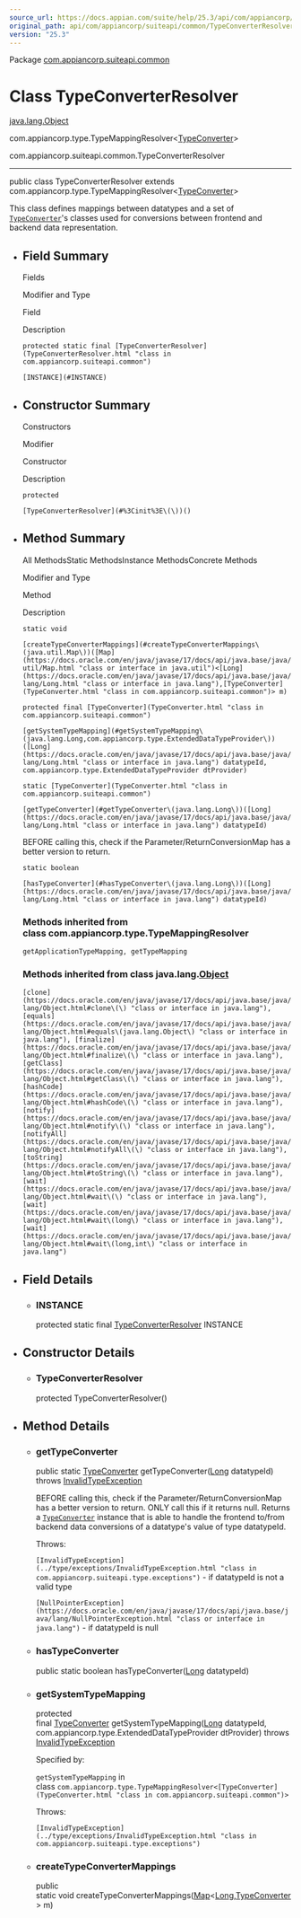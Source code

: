 ```yaml
---
source_url: https://docs.appian.com/suite/help/25.3/api/com/appiancorp/suiteapi/common/TypeConverterResolver.html
original_path: api/com/appiancorp/suiteapi/common/TypeConverterResolver.html
version: "25.3"
---
```


Package [com.appiancorp.suiteapi.common](package-summary.html)

# Class TypeConverterResolver

[java.lang.Object](https://docs.oracle.com/en/java/javase/17/docs/api/java.base/java/lang/Object.html "class or interface in java.lang")

com.appiancorp.type.TypeMappingResolver<[TypeConverter](TypeConverter.html "class in com.appiancorp.suiteapi.common")\>

com.appiancorp.suiteapi.common.TypeConverterResolver

* * *

public class TypeConverterResolver extends com.appiancorp.type.TypeMappingResolver<[TypeConverter](TypeConverter.html "class in com.appiancorp.suiteapi.common")\>

This class defines mappings between datatypes and a set of [`TypeConverter`](TypeConverter.html "class in com.appiancorp.suiteapi.common")'s classes used for conversions between frontend and backend data representation.

-   ## Field Summary

    Fields

    Modifier and Type

    Field

    Description

    `protected static final [TypeConverterResolver](TypeConverterResolver.html "class in com.appiancorp.suiteapi.common")`

    `[INSTANCE](#INSTANCE)`

-   ## Constructor Summary

    Constructors

    Modifier

    Constructor

    Description

    `protected`

    `[TypeConverterResolver](#%3Cinit%3E\(\))()`

-   ## Method Summary

    All MethodsStatic MethodsInstance MethodsConcrete Methods

    Modifier and Type

    Method

    Description

    `static void`

    `[createTypeConverterMappings](#createTypeConverterMappings\(java.util.Map\))([Map](https://docs.oracle.com/en/java/javase/17/docs/api/java.base/java/util/Map.html "class or interface in java.util")<[Long](https://docs.oracle.com/en/java/javase/17/docs/api/java.base/java/lang/Long.html "class or interface in java.lang"),[TypeConverter](TypeConverter.html "class in com.appiancorp.suiteapi.common")> m)`

    `protected final [TypeConverter](TypeConverter.html "class in com.appiancorp.suiteapi.common")`

    `[getSystemTypeMapping](#getSystemTypeMapping\(java.lang.Long,com.appiancorp.type.ExtendedDataTypeProvider\))([Long](https://docs.oracle.com/en/java/javase/17/docs/api/java.base/java/lang/Long.html "class or interface in java.lang") datatypeId, com.appiancorp.type.ExtendedDataTypeProvider dtProvider)`

    `static [TypeConverter](TypeConverter.html "class in com.appiancorp.suiteapi.common")`

    `[getTypeConverter](#getTypeConverter\(java.lang.Long\))([Long](https://docs.oracle.com/en/java/javase/17/docs/api/java.base/java/lang/Long.html "class or interface in java.lang") datatypeId)`

    BEFORE calling this, check if the Parameter/ReturnConversionMap has a better version to return.

    `static boolean`

    `[hasTypeConverter](#hasTypeConverter\(java.lang.Long\))([Long](https://docs.oracle.com/en/java/javase/17/docs/api/java.base/java/lang/Long.html "class or interface in java.lang") datatypeId)`

    ### Methods inherited from class com.appiancorp.type.TypeMappingResolver

    `getApplicationTypeMapping, getTypeMapping`

    ### Methods inherited from class java.lang.[Object](https://docs.oracle.com/en/java/javase/17/docs/api/java.base/java/lang/Object.html "class or interface in java.lang")

    `[clone](https://docs.oracle.com/en/java/javase/17/docs/api/java.base/java/lang/Object.html#clone\(\) "class or interface in java.lang"), [equals](https://docs.oracle.com/en/java/javase/17/docs/api/java.base/java/lang/Object.html#equals\(java.lang.Object\) "class or interface in java.lang"), [finalize](https://docs.oracle.com/en/java/javase/17/docs/api/java.base/java/lang/Object.html#finalize\(\) "class or interface in java.lang"), [getClass](https://docs.oracle.com/en/java/javase/17/docs/api/java.base/java/lang/Object.html#getClass\(\) "class or interface in java.lang"), [hashCode](https://docs.oracle.com/en/java/javase/17/docs/api/java.base/java/lang/Object.html#hashCode\(\) "class or interface in java.lang"), [notify](https://docs.oracle.com/en/java/javase/17/docs/api/java.base/java/lang/Object.html#notify\(\) "class or interface in java.lang"), [notifyAll](https://docs.oracle.com/en/java/javase/17/docs/api/java.base/java/lang/Object.html#notifyAll\(\) "class or interface in java.lang"), [toString](https://docs.oracle.com/en/java/javase/17/docs/api/java.base/java/lang/Object.html#toString\(\) "class or interface in java.lang"), [wait](https://docs.oracle.com/en/java/javase/17/docs/api/java.base/java/lang/Object.html#wait\(\) "class or interface in java.lang"), [wait](https://docs.oracle.com/en/java/javase/17/docs/api/java.base/java/lang/Object.html#wait\(long\) "class or interface in java.lang"), [wait](https://docs.oracle.com/en/java/javase/17/docs/api/java.base/java/lang/Object.html#wait\(long,int\) "class or interface in java.lang")`

-   ## Field Details

    -   ### INSTANCE

        protected static final [TypeConverterResolver](TypeConverterResolver.html "class in com.appiancorp.suiteapi.common") INSTANCE

-   ## Constructor Details

    -   ### TypeConverterResolver

        protected TypeConverterResolver()

-   ## Method Details

    -   ### getTypeConverter

        public static [TypeConverter](TypeConverter.html "class in com.appiancorp.suiteapi.common") getTypeConverter([Long](https://docs.oracle.com/en/java/javase/17/docs/api/java.base/java/lang/Long.html "class or interface in java.lang") datatypeId) throws [InvalidTypeException](../type/exceptions/InvalidTypeException.html "class in com.appiancorp.suiteapi.type.exceptions")

        BEFORE calling this, check if the Parameter/ReturnConversionMap has a better version to return. ONLY call this if it returns null. Returns a [`TypeConverter`](TypeConverter.html "class in com.appiancorp.suiteapi.common") instance that is able to handle the frontend to/from backend data conversions of a datatype's value of type datatypeId.

        Throws:

        `[InvalidTypeException](../type/exceptions/InvalidTypeException.html "class in com.appiancorp.suiteapi.type.exceptions")` - if datatypeId is not a valid type

        `[NullPointerException](https://docs.oracle.com/en/java/javase/17/docs/api/java.base/java/lang/NullPointerException.html "class or interface in java.lang")` - if datatypeId is null

    -   ### hasTypeConverter

        public static boolean hasTypeConverter([Long](https://docs.oracle.com/en/java/javase/17/docs/api/java.base/java/lang/Long.html "class or interface in java.lang") datatypeId)

    -   ### getSystemTypeMapping

        protected final [TypeConverter](TypeConverter.html "class in com.appiancorp.suiteapi.common") getSystemTypeMapping([Long](https://docs.oracle.com/en/java/javase/17/docs/api/java.base/java/lang/Long.html "class or interface in java.lang") datatypeId, com.appiancorp.type.ExtendedDataTypeProvider dtProvider) throws [InvalidTypeException](../type/exceptions/InvalidTypeException.html "class in com.appiancorp.suiteapi.type.exceptions")

        Specified by:

        `getSystemTypeMapping` in class `com.appiancorp.type.TypeMappingResolver<[TypeConverter](TypeConverter.html "class in com.appiancorp.suiteapi.common")>`

        Throws:

        `[InvalidTypeException](../type/exceptions/InvalidTypeException.html "class in com.appiancorp.suiteapi.type.exceptions")`

    -   ### createTypeConverterMappings

        public static void createTypeConverterMappings([Map](https://docs.oracle.com/en/java/javase/17/docs/api/java.base/java/util/Map.html "class or interface in java.util")<[Long](https://docs.oracle.com/en/java/javase/17/docs/api/java.base/java/lang/Long.html "class or interface in java.lang"),[TypeConverter](TypeConverter.html "class in com.appiancorp.suiteapi.common")\> m)